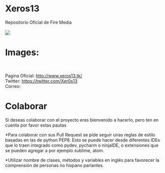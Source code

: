 # Xeros13
Repositorio Oficial de Fire Media
<br>
<br>
![](https://github.com/Xeros13/Fire-Media/blob/master/icon.png)






# **Images:**
![]()
![]()
![]()
![]()

Pagina Oficial: http://www.xeros13.tk/ <br>
Twitter: https://twitter.com/Xer0s13 <br>
Correo:


<h1> Colaborar </h1>
Si deseas colaborar con el proyecto eres bienvenido a hacerlo, pero ten en cuenta por favor estas pautas

*Para colaborar con sus Pull Request se pide seguir unas reglas de estilo basadas en las de python PEP8. Esto se puede hacer desde diferentes IDEs que lo traen integrado como pydev, pycharm o ninjaIDE, o extensiones que se pueden agregar a por ejemplo sublime, atom.

*Utilizar nombre de clases, métodos y variables en inglés para favorecer la comprensión de personas no hispano parlantes.
